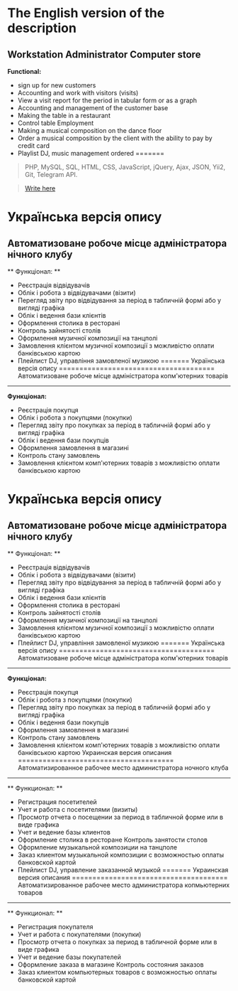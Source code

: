 The English version of the description
======================================

Workstation Administrator Computer store
-----------------------------------
**Functional:**
* sign up for new customers 
* Accounting and work with visitors (visits)
* View a visit report for the period in tabular form or as a graph
* Accounting and management of the customer base
* Making the table in a restaurant
* Control table Employment
* Making a musical composition on the dance floor
* Order a musical composition by the client with the ability to pay by credit card
* Playlist DJ, music management ordered
=======

> PHP, MySQL, SQL, HTML, CSS, JavaScript, jQuery, Ajax, JSON, Yii2, Git, Telegram API.

> [Write here](https://ru.linkedin.com/in/fedorovau)

Українська версія опису
======================================
Автоматизоване робоче місце адміністратора нічного клубу
-----------------------------------
** Функціонал: **
* Реєстрація відвідувачів
* Облік і робота з відвідувачами (візити)
* Перегляд звіту про відвідування за період в табличній формі або у вигляді графіка
* Облік і ведення бази клієнтів
* Оформлення столика в ресторані
* Контроль зайнятості столів
* Оформлення музичної композиції на танцполі
* Замовлення клієнтом музичної композиції з можливістю оплати банківською картою
* Плейлист DJ, управління замовленої музикою
=======
Українська версія опису
======================================
Автоматизоване робоче місце адміністратора копм'ютерних товарів
-----------------------------------
**Функціонал:**
* Реєстрація покупця
* Облік і робота з покупцями (покупки)
* Перегляд звіту про покупках за період в табличній формі або у вигляді графіка
* Облік і ведення бази покупців
* Оформлення замовлення в магазині
* Контроль стану замовлень
* Замовлення клієнтом комп'ютерних товарів з можливістю оплати банківською картою

Українська версія опису
======================================
Автоматизоване робоче місце адміністратора нічного клубу
-----------------------------------
** Функціонал: **
* Реєстрація відвідувачів
* Облік і робота з відвідувачами (візити)
* Перегляд звіту про відвідування за період в табличній формі або у вигляді графіка
* Облік і ведення бази клієнтів
* Оформлення столика в ресторані
* Контроль зайнятості столів
* Оформлення музичної композиції на танцполі
* Замовлення клієнтом музичної композиції з можливістю оплати банківською картою
* Плейлист DJ, управління замовленої музикою
=======
Українська версія опису
======================================
Автоматизоване робоче місце адміністратора копм'ютерних товарів
-----------------------------------
**Функціонал:**
* Реєстрація покупця
* Облік і робота з покупцями (покупки)
* Перегляд звіту про покупках за період в табличній формі або у вигляді графіка
* Облік і ведення бази покупців
* Оформлення замовлення в магазині
* Контроль стану замовлень
* Замовлення клієнтом комп'ютерних товарів з можливістю оплати банківською картою
Украинская версия описания
======================================
Автоматизированное рабочее место администратора ночного клуба
-----------------------------------
** Функционал: **
* Регистрация посетителей
* Учет и работа с посетителями (визиты)
* Просмотр отчета о посещении за период в табличной форме или в виде графика
* Учет и ведение базы клиентов
* Оформление столика в ресторане
Контроль занятости столов
* Оформление музыкальной композиции на танцполе
* Заказ клиентом музыкальной композиции с возможностью оплаты банковской картой
* Плейлист DJ, управление заказанной музыкой
=======
Украинская версия описания
======================================
Автоматизированное рабочее место администратора копмьютерних товаров
-----------------------------------
** Функционал: **
* Регистрация покупателя
* Учет и работа с покупателями (покупки)
* Просмотр отчета о покупках за период в табличной форме или в виде графика
* Учет и ведение базы покупателей
* Оформление заказа в магазине
Контроль состояния заказов
* Заказ клиентом компьютерных товаров с возможностью оплаты банковской картой
